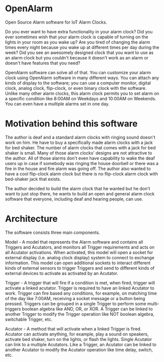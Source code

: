 # OpenAlarm
Open Source Alarm software for IoT Alarm Clocks.

Do you ever want to have extra functionality in your alarm clock? Did you ever sometimes wish that your alarm clock is capable of turning on the lights in your room as you wake up? Are you tired of changing the alarm times every night because you wake up at different times per day during the week? Did you see an awesomely designed clock that you want to use as an alarm clock but you couldn't because it doesn't work as an alarm or doesn't have features that you need? 

OpenAlarm software can solve all of that. You can customize your alarm clock using OpenAlarm software in many different ways. You can attach any kinds of display to the software; you can use a computer monitor, digital clock, analog clock, flip-clock, or even binary clock with the software. Unlike many other alarm clocks, this alarm clock permits you to set alarm on a specific condition like 8:00AM on Weekdays and 10:00AM on Weekends. You can even have a multiple alarms set in one day.

# Motivation behind this software
The author is deaf and a standard alarm clocks with ringing sound doesn't work on him. He have to buy a specifically made alarm clocks with a jack for bed shaker. The number of alarm clocks that comes with a jack for bed shaker is small. Many of those alarm clocks' designs are not attractive to the author. All of those alarms don't even have capability to wake the deaf users up in case if somebody was ringing the house doorbell or there was a fire in the house and fire alarm was going off. The author also wanted to have a cool flip-clock alarm clock but there is no flip-clock alarm clock with bed-shaker jack that exists. 

The author decided to build the alarm clock that he wanted but he don't want to just stop there, he wants to build an open and general alarm clock software that everyone, including deaf and hearing people, can use. 

# Architecture
The software consists three main components.

Model - A model that represents the Alarm software and contains all Triggers and Acutators, and monitors all Trigger requirements and acts on all Acutator activations. When activated, this model will open a socket for external display (i.e. analog clock display) system to connect to exchange information. This model can open additional sockets to interact different kinds of external sensors to trigger Triggers and send to different kinds of external devices to activate as activated by an Acutator. 

Trigger - A trigger that will fire if a condition is met, when fired, trigger will activate a linked acutator. Trigger is required to have an linked Acutator to work. Trigger can fire based any conditions, for example, on matching time of the day like 7:00AM, receiving a socket message or a button being pressed. Triggers can be grouped in a single Trigger to perform some multi-triggers boolean algebra like AND, OR, or XOR. A Trigger can be linked to another Trigger to modify the Trigger operation like NOT boolean algebra, switchable Trigger, etc. 

Acutator - A method that will activate when a linked Trigger is fired. Acutator can activate anything, for example, play a sound on speakers, activate bed shaker, turn on the lights, or flash the lights. Single Acutator can link to a multiple Acutators. Like a Trigger, an Acutator can be linked to another Acutator to modify the Acutator operation like time delay, switch, etc. 

